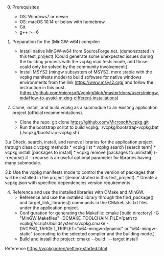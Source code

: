 0. Prerequisites
    * OS: Windows7 or newer
    * OS: macOS 10.14 or below with homebrew.
    * Git
    * g++ >= 6

1. Preparation for the (MinGW-w64) compiler:
    * Install native MinGW-w64 from SourceForge.net. (demonstrated in this test_project) (Could generate some unexpected issues during the building process with the vcpkg manifests mode, and those could only be solved by the community involvement.)
    * Install MSYS2 (mingw subsystem of MSYS2, more stable with the vcpkg manifests mode) to build software for native windows environments from the link https://www.msys2.org/ and follow the instruction in this post. (https://github.com/microsoft/vcpkg/blob/master/docs/users/mingw.md#How-to-avoid-mixing-different-installations)

2. Clone, install, and build vcpkg as a submodule to an existing application project (official recommendations).
    * Clone the repo: git clone https://github.com/Microsoft/vcpkg.git
    * Run the bootstrap script to build vcpkg: ./vcpkg/bootstrap-vcpkg.bat (./vcpkg/bootstrap-vcpkg.sh)

3.a Check, search, install, and remove libraries for the application project through classic vcpkg methods
    * vcpkg list
    * vcpkg search [search term]
    * vcpkg install [packages to install]
    * vcpkg remove [packages to uninstall] (--recurse)  # --recurse is an useful optional parameter for libraries having many submodule.

3.b Use the vcpkg manifests mode to control the version of packages that will be installed in the project (demonstrated in this test_project).
    * Create a vcpkg.json with specified dependencies version requirements.

4. Reference and use the installed libraries with CMake and MinGW.
    * Reference and use the installed library through the find_package() and target_link_libraries() commands in the CMakeLists.txt files under the application project.
    * Configuration for generating the Makefile: 
      cmake [build directory] -G "MinGW Makefiles" -DCMAKE_TOOLCHAIN_FILE=[path to vcpkg]/scripts/buildsystems/vcpkg.cmake -DVCPKG_TARGET_TRIPLET="x64-mingw-dynamic" or "x64-mingw-static" (accroding to the selected compiler and the building mode.)
    * Build and install the project:
      cmake --build . --target install


Reference
https://vcpkg.io/en/getting-started.html